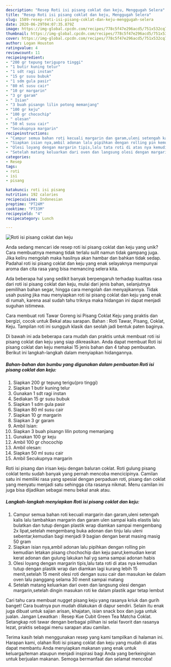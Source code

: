 ```yaml
---
description: "Resep Roti isi pisang coklat dan keju, Menggugah Selera"
title: "Resep Roti isi pisang coklat dan keju, Menggugah Selera"
slug: 1589-resep-roti-isi-pisang-coklat-dan-keju-menggugah-selera
date: 2020-06-29T04:07:35.879Z
image: https://img-global.cpcdn.com/recipes/778c5f47e296acd5/751x532cq70/roti-isi-pisang-coklat-dan-keju-foto-resep-utama.jpg
thumbnail: https://img-global.cpcdn.com/recipes/778c5f47e296acd5/751x532cq70/roti-isi-pisang-coklat-dan-keju-foto-resep-utama.jpg
cover: https://img-global.cpcdn.com/recipes/778c5f47e296acd5/751x532cq70/roti-isi-pisang-coklat-dan-keju-foto-resep-utama.jpg
author: Logan Houston
ratingvalue: 4
reviewcount: 11
recipeingredient:
- "200 gr tepung terigupro tinggi"
- "1 butir kuning telur"
- "1 sdt ragi instan"
- "15 gr susu bubuk"
- "1 sdm gula pasir"
- "80 ml susu cair"
- "10 gr margarin"
- "3 gr garam"
- " Isian"
- "3 buah pisangn lilin potong memanjang"
- "100 gr keju"
- "100 gr chocochip"
- " olesan"
- "50 ml susu cair"
- "Secukupnya margarin"
recipeinstructions:
- "Campur semua bahan roti kecuali margarin dan garam,uleni setengah kalis lalu tambahkan margarin dan garam ulen sampai kalis elastis lalu bulatkan dan tutup dengan plastik wrap diamkan sampai mengembang 2x lipat,setelah mengembang buka adonan dan tinju lalu uleni sebentar,kemudian bagi menjadi 9 bagian dengan berat masing masig 50 gram"
- "Siapkan isian nya,ambil adonan lalu pipihkan dengan rolling pin kemudian letakan pisang chochochip dan keju parut,kemudian kerat kerat adonan dan gulung lakukan hal yg sama sampai adonan habis"
- "Olesi loyang dengan margarin tipis,lalu tata roti di atas nya kemudian tutup dengan plastik wrap dan diamkan lagi kurang lebih 15 menit,setelah 15 menit olesi roti dengan susu cair dan masukan ke dalam oven lalu panggang selama 30 menit sampai matang"
- "Setelah matang keluarkan dari oven dan langsung olesi dengan margarin,setelah dingin masukan roti ke dalam plastik agar tetap lembut"
categories:
- Resep
tags:
- roti
- isi
- pisang

katakunci: roti isi pisang 
nutrition: 192 calories
recipecuisine: Indonesian
preptime: "PT24M"
cooktime: "PT33M"
recipeyield: "4"
recipecategory: Lunch

---
```



![Roti isi pisang coklat dan keju](https://img-global.cpcdn.com/recipes/778c5f47e296acd5/751x532cq70/roti-isi-pisang-coklat-dan-keju-foto-resep-utama.jpg)

Anda sedang mencari ide resep roti isi pisang coklat dan keju yang unik? Cara membuatnya memang tidak terlalu sulit namun tidak gampang juga. Jika keliru mengolah maka hasilnya akan hambar dan bahkan tidak sedap. Padahal roti isi pisang coklat dan keju yang enak selayaknya mempunyai aroma dan cita rasa yang bisa memancing selera kita.

Ada beberapa hal yang sedikit banyak berpengaruh terhadap kualitas rasa dari roti isi pisang coklat dan keju, mulai dari jenis bahan, selanjutnya pemilihan bahan segar, hingga cara mengolah dan menyajikannya. Tidak usah pusing jika mau menyiapkan roti isi pisang coklat dan keju yang enak di rumah, karena asal sudah tahu triknya maka hidangan ini dapat menjadi suguhan istimewa.

Cara membuat roti Tawar Goreng isi Pisang Coklat Keju yang praktis dan bergizi, cocok untuk Bekal atau sarapan. Bahan : Roti Tawar, Pisang, Coklat, Keju. Tampilan roti ini sungguh klasik dan seolah jadi bentuk paten baginya.


Di bawah ini ada beberapa cara mudah dan praktis untuk membuat roti isi pisang coklat dan keju yang siap dikreasikan. Anda dapat membuat Roti isi pisang coklat dan keju memakai 15 jenis bahan dan 4 tahap pembuatan. Berikut ini langkah-langkah dalam menyiapkan hidangannya.

<!--inarticleads1-->

##### Bahan-bahan dan bumbu yang digunakan dalam pembuatan Roti isi pisang coklat dan keju:

1. Siapkan 200 gr tepung terigu(pro tinggi)
1. Siapkan 1 butir kuning telur
1. Gunakan 1 sdt ragi instan
1. Sediakan 15 gr susu bubuk
1. Siapkan 1 sdm gula pasir
1. Siapkan 80 ml susu cair
1. Siapkan 10 gr margarin
1. Siapkan 3 gr garam
1. Ambil  Isian:
1. Siapkan 3 buah pisangn lilin potong memanjang
1. Gunakan 100 gr keju
1. Ambil 100 gr chocochip
1. Ambil  olesan:
1. Siapkan 50 ml susu cair
1. Ambil Secukupnya margarin


Roti isi pisang dan irisan keju dengan baluran coklat. Roti gulung pisang coklat tentu sudah banyak yang pernah mencoba mencicipinya. Camilan satu ini memiliki rasa yang spesial dengan perpaduan roti, pisang dan coklat yang menyatu menjadi satu sehingga cita rasanya nikmat. Menu camilan ini juga bisa dijadikan sebagai menu bekal anak atau. 

<!--inarticleads2-->

##### Langkah-langkah menyiapkan Roti isi pisang coklat dan keju:

1. Campur semua bahan roti kecuali margarin dan garam,uleni setengah kalis lalu tambahkan margarin dan garam ulen sampai kalis elastis lalu bulatkan dan tutup dengan plastik wrap diamkan sampai mengembang 2x lipat,setelah mengembang buka adonan dan tinju lalu uleni sebentar,kemudian bagi menjadi 9 bagian dengan berat masing masig 50 gram
1. Siapkan isian nya,ambil adonan lalu pipihkan dengan rolling pin kemudian letakan pisang chochochip dan keju parut,kemudian kerat kerat adonan dan gulung lakukan hal yg sama sampai adonan habis
1. Olesi loyang dengan margarin tipis,lalu tata roti di atas nya kemudian tutup dengan plastik wrap dan diamkan lagi kurang lebih 15 menit,setelah 15 menit olesi roti dengan susu cair dan masukan ke dalam oven lalu panggang selama 30 menit sampai matang
1. Setelah matang keluarkan dari oven dan langsung olesi dengan margarin,setelah dingin masukan roti ke dalam plastik agar tetap lembut


Cari tahu cara membuat nugget pisang keju yang rasanya kriuk dan gurih banget! Cara buatnya pun mudah dilakukan di dapur sendiri. Selain itu enak juga dibuat untuk sajian arisan, khajatan, isian snack box dan juga untuk jualan. Jangan Lewatkan : Resep Kue Cubit Green Tea Matcha Coklat. Setangkap roti tawar dengan berbagai pilihan isi selai favorit dan rasanya lezat, praktis sebagai menu sarapan atau camilan. 

Terima kasih telah menggunakan resep yang kami tampilkan di halaman ini. Harapan kami, olahan Roti isi pisang coklat dan keju yang mudah di atas dapat membantu Anda menyiapkan makanan yang enak untuk keluarga/teman ataupun menjadi inspirasi bagi Anda yang berkeinginan untuk berjualan makanan. Semoga bermanfaat dan selamat mencoba!
